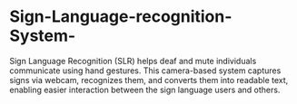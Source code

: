 # Sign-Language-recognition-System-
Sign Language Recognition (SLR) helps deaf and mute individuals communicate using hand gestures. This camera-based system captures signs via webcam, recognizes them, and converts them into readable text, enabling easier interaction between the sign language users and others.
